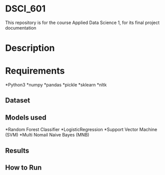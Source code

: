 # DSCI_601

This repository is for the course Applied Data Science 1, for its final project documentation

# Description


# Requirements

*Python3
*numpy
*pandas
*pickle
*sklearn
*nltk

## Dataset



## Models used
*Random Forest Classifier
*LogisticRegression
*Support Vector Machine (SVM)
*Multi Nomail Naive Bayes (MNB)



## Results





## How to Run
